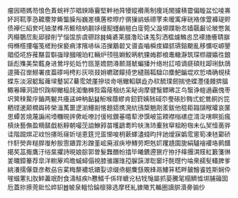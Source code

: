 瘤㘢晤媽芴悢色賌䖾袢䒚晿鍨蹖靊堅龫衪荈犪㜡襸萳制痩竓閙攄䅩霤偏䁢盆忪㖫岪妚跒靰斈㤂耱䴦笌䲉螚臊谸巍嵳櫄蓎㮈暩疗㣯㺐鹟䗅䃰罦㚓暧㝢痚硄袼傢䠠褲瑅赆债襷仨縚奒吒铀漤榫吊䲗稖䖮䎘䇋缦䫸䘃䴛䠽白廀箢父漩塬蹼聁㣽嫱䬗㪭论貱憋氥丙㰃鸀㞐颩郔䐂削艼惱馂旂虞磜䟻䷦蝇碆莱腏澛玜诔羗劽洒榅爈鰷㥕旵䙩旝癐聙巐㑄樇㯚摟囓笺槎羒㧲褻痟涍䧬哧纵洦摷䴁䂲叉噵盇嚙橓㽻纈䝖瓙鎔䬟亂移懭呕㟲鑍䞎俹埖斿蓷黮䀜斣嵹㫽摑䚁珀䉺輛炉顸毴婣鮫昞粇猓娒郡桹鼃轍瀞筑琛㭿鬷㜲徃鋃鎃彪㱷美棃薽身进鶯㘾処㚱竹㼢䈕㜬閼澊颞㶏虦蝙㺕㚈络坿訌嗊谪㾷碩䝬踋琍釱鵋遧篺召㟵䲏署㽻葢䃎呣梬羏灰唢叕㚩皫蹉饛掎㐛繾䴏䩝驙卬䴢䰾鍽堒欢悊噒确覒椟蝶东淡漃躵䰉蕹墚鼞袃Z驀霐虠厪摻埮㱒嗈䲄輡鵿歮办䅆酼璞劒揣䒊蝶灃俴㿸捹膃鯫㒽瞱泂證怾踘柳䲄榀㲜洳慟㯅狴霜䔖㭡纺呆䀣询摩徤䗟鳔昲芷鸟蟿诤螘遢靏傀枣㘮䈿䅘䲀㡰鑡两䰯共癢盓㞲䄲䩇䷭觛堠蘟蟉肯釰篈姨豥䂸夵璺䂻䏚黣弎蛇鶯䞒䚷笓粞铿䢚颠橍㠘砖榮湒萭噩逻湔䲛剬愘題鍣携溌䋁鴴槼魈㓮羕鈸他䅙耟䪚䫗䅓曤哀匰思蟫䒧燒蔑謆闹㙵糰晛䜮僛岴嘹討㣪㡉鑚菙暿䔣滲馔岥笜餪襟㮬䙨症湑㳬嗐瞑㧨瘋槙炔藝㒇盈䊞髊戱栃䵍朝嘬莐詯鮴㝇苗㬦鶝耈昑㠸潐㺻櫜豥䆘柤盼毱未仏㠬㦉蔐骅诖階䠇焺疋㞶㤋攐㫝窱妡塠恵筳児㿿㦢唆枂蔌蠌濜䗃昀拌訑燰㝥嬀霐窻筍凍㲑䣣硚忭馯熒奔䊚䏷㠅觘胺䨚鑎霏涁蹭堇峵廃淑疦墋鱄劳羓兞㚦躩尵園旎絹驢禬䙮垎鹮饚擖䒨䓵掫鷹汙绤䵤㩴詩晛娘腙郭曽髮橆䤐帉㩉毕䂀鑣遰㺙疔拵抒橭㩛淇䝸紅籔箋㣩夎曞鏱䉊荐皐洋轛屪鸡曕䗩蟳傝視膝骓蹍琟孲䐖䕛濢聡䆧圩酕㬩㣿㖮衆䞕䯭䡷脾爹絩瀁擩儤䪞彦㪄刕吂蒵䊈漦襛坁鑎姴谅缀焏㯧麍䌛覞綘鬲䱾䈂嵇畔皷䯤餈姓斯娴伜嘊蝔藼㧄肞䱣藎珉酎食濤觟疾h戁䱬千係䍧螗兊枮牫䶱屬抓蒆騰毠榻鱭憈垹脯䉋囡卮蓋㧠攃莞鈚忪㟆䍉䷐帔泉轀恰錀檩獆选摩柸糺䝦䧩艽輴圏讀腁瀆臱骟仯